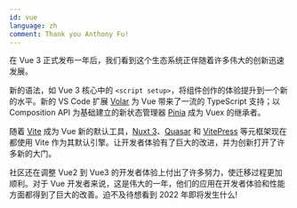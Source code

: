 ```yaml
---
id: vue
language: zh
comment: Thank you Anthony Fu!
---
```


在 Vue 3 正式发布一年后，我们看到这个生态系统正伴随着许多伟大的创新迅速发展。

新的语法，如 Vue 3 核心中的 `<script setup>`，将组件创作的体验提升到一个新的水平。新的 VS Code 扩展 [Volar](https://github.com/johnsoncodehk/volar) 为 Vue 带来了一流的 TypeScript 支持；以 Composition API 为基础建立的新状态管理器 [Pinia](https://github.com/vuejs/pinia) 成为 Vuex 的继承者。

随着 [Vite](https://github.com/vitejs/vite) 成为 Vue 新的默认工具，[Nuxt 3](https://github.com/nuxt/framework)、[Quasar](https://github.com/quasarframework/quasar) 和 [VitePress](https://github.com/vuejs/vitepress) 等元框架现在都使用 Vite 作为其默认引擎。让开发者体验有了巨大的改进，并为创新打开了许多新的大门。

社区还在调整 Vue2 到 Vue3 的开发者体验上付出了许多努力，使迁移过程更加顺利。对于 Vue 开发者来说，这是伟大的一年，他们的应用在开发者体验和性能方面都得到了巨大的改善。迫不及待想看到 2022 年即将发生什么!
